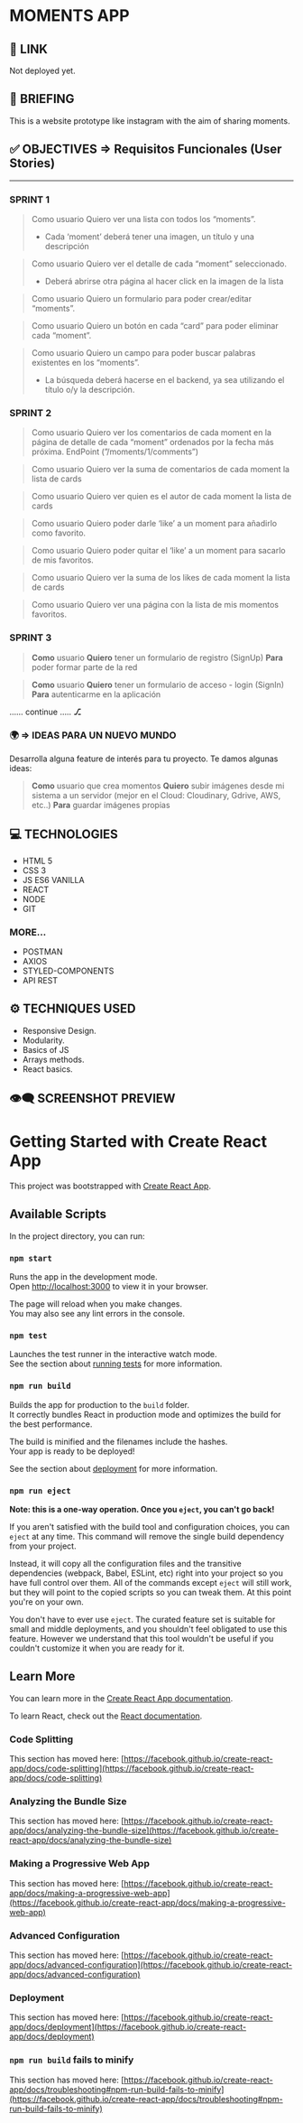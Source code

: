 #   MOMENTS APP

## 🔗 LINK
Not deployed yet.

## 📜 BRIEFING
This is a website prototype like instagram with the aim of sharing moments. 

## ✅ OBJECTIVES ⇒ Requisitos Funcionales (User Stories)

---

### SPRINT 1

> Como usuario 
Quiero ver una lista con todos los “moments”.
> 
> - Cada ‘moment’ deberá tener una imagen, un título y una descripción

> Como usuario 
Quiero ver el detalle de cada “moment” seleccionado.
> 
> - Deberá abrirse otra página al hacer click en la imagen de la lista

> Como usuario 
Quiero un formulario para poder crear/editar “moments”.
> 

> Como usuario 
Quiero un botón en cada “card” para poder eliminar cada “moment”.
> 

> Como usuario 
Quiero un campo para poder buscar palabras existentes en los “moments”.
> 
> - La búsqueda deberá hacerse en el backend, ya sea utilizando el título o/y la descripción.

### SPRINT 2

> Como usuario 
Quiero ver los comentarios de cada moment  en la página de detalle de cada “moment” ordenados por la fecha más próxima. EndPoint (”/moments/1/comments”)
> 

> Como usuario 
Quiero ver la suma de comentarios de cada moment la lista de cards
> 

> Como usuario 
Quiero ver quien es el autor de cada moment la lista de cards
> 

> Como usuario 
Quiero poder darle ‘like’ a un moment para añadirlo como favorito.
> 

> Como usuario 
Quiero poder quitar el ‘like’ a un moment para sacarlo de mis favoritos.
> 

> Como usuario 
Quiero ver la suma de los likes de cada moment la lista de cards
> 

> Como usuario 
Quiero ver una página con la lista de mis momentos favoritos.
> 

### SPRINT 3

> **Como** usuario 
**Quiero** tener un formulario de registro (SignUp)
**Para** poder formar parte de la red
> 

> **Como** usuario 
**Quiero** tener un formulario de acceso - login (SignIn)
**Para** autenticarme en la aplicación
> 

…… continue ….. **⎇**

### 🌍 ⇒ IDEAS PARA UN NUEVO MUNDO

Desarrolla alguna feature de interés para tu proyecto. Te damos algunas ideas:

> **Como** usuario que crea momentos
**Quiero** subir imágenes desde mi sistema a un servidor (mejor en el Cloud: Cloudinary, Gdrive, AWS, etc..)
**Para** guardar imágenes propias
>

## 💻 TECHNOLOGIES
- HTML 5
- CSS 3
- JS ES6  VANILLA
- REACT
- NODE
- GIT

### MORE...
- POSTMAN
- AXIOS
- STYLED-COMPONENTS
- API REST

## ⚙️ TECHNIQUES USED
- Responsive Design.
- Modularity.
- Basics of JS
- Arrays methods.
- React basics.

##  👁️‍🗨️ SCREENSHOT PREVIEW





# Getting Started with Create React App

This project was bootstrapped with [Create React App](https://github.com/facebook/create-react-app).

## Available Scripts

In the project directory, you can run:

### `npm start`

Runs the app in the development mode.\
Open [http://localhost:3000](http://localhost:3000) to view it in your browser.

The page will reload when you make changes.\
You may also see any lint errors in the console.

### `npm test`

Launches the test runner in the interactive watch mode.\
See the section about [running tests](https://facebook.github.io/create-react-app/docs/running-tests) for more information.

### `npm run build`

Builds the app for production to the `build` folder.\
It correctly bundles React in production mode and optimizes the build for the best performance.

The build is minified and the filenames include the hashes.\
Your app is ready to be deployed!

See the section about [deployment](https://facebook.github.io/create-react-app/docs/deployment) for more information.

### `npm run eject`

**Note: this is a one-way operation. Once you `eject`, you can't go back!**

If you aren't satisfied with the build tool and configuration choices, you can `eject` at any time. This command will remove the single build dependency from your project.

Instead, it will copy all the configuration files and the transitive dependencies (webpack, Babel, ESLint, etc) right into your project so you have full control over them. All of the commands except `eject` will still work, but they will point to the copied scripts so you can tweak them. At this point you're on your own.

You don't have to ever use `eject`. The curated feature set is suitable for small and middle deployments, and you shouldn't feel obligated to use this feature. However we understand that this tool wouldn't be useful if you couldn't customize it when you are ready for it.

## Learn More

You can learn more in the [Create React App documentation](https://facebook.github.io/create-react-app/docs/getting-started).

To learn React, check out the [React documentation](https://reactjs.org/).

### Code Splitting

This section has moved here: [https://facebook.github.io/create-react-app/docs/code-splitting](https://facebook.github.io/create-react-app/docs/code-splitting)

### Analyzing the Bundle Size

This section has moved here: [https://facebook.github.io/create-react-app/docs/analyzing-the-bundle-size](https://facebook.github.io/create-react-app/docs/analyzing-the-bundle-size)

### Making a Progressive Web App

This section has moved here: [https://facebook.github.io/create-react-app/docs/making-a-progressive-web-app](https://facebook.github.io/create-react-app/docs/making-a-progressive-web-app)

### Advanced Configuration

This section has moved here: [https://facebook.github.io/create-react-app/docs/advanced-configuration](https://facebook.github.io/create-react-app/docs/advanced-configuration)

### Deployment

This section has moved here: [https://facebook.github.io/create-react-app/docs/deployment](https://facebook.github.io/create-react-app/docs/deployment)

### `npm run build` fails to minify

This section has moved here: [https://facebook.github.io/create-react-app/docs/troubleshooting#npm-run-build-fails-to-minify](https://facebook.github.io/create-react-app/docs/troubleshooting#npm-run-build-fails-to-minify)
